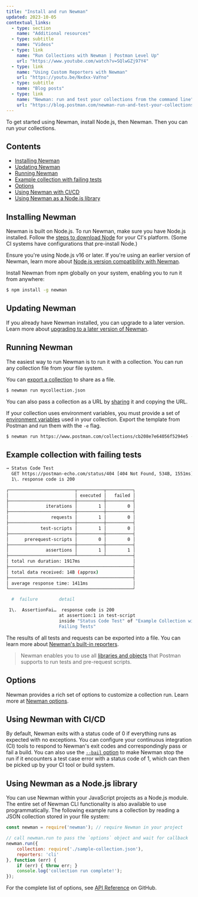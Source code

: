 ```yaml
---
title: "Install and run Newman"
updated: 2023-10-05
contextual_links:
  - type: section
    name: "Additional resources"
  - type: subtitle
    name: "Videos"
  - type: link
    name: "Run Collections with Newman | Postman Level Up"
    url: "https://www.youtube.com/watch?v=SQlwGZj97Y4"
  - type: link
    name: "Using Custom Reporters with Newman"
    url: "https://youtu.be/Nxdxx-VaYno"
  - type: subtitle
    name: "Blog posts"
  - type: link
    name: "Newman: run and test your collections from the command line"
    url: "https://blog.postman.com/newman-run-and-test-your-collections-from-the-command-line/"
---
```


To get started using Newman, install Node.js, then Newman. Then you can run your collections.

## Contents

* [Installing Newman](#installing-newman)
* [Updating Newman](#updating-newman)
* [Running Newman](#running-newman)
* [Example collection with failing tests](#example-collection-with-failing-tests)
* [Options](#options)
* [Using Newman with CI/CD](#using-newman-with-cicd)
* [Using Newman as a Node.js library](#using-newman-as-a-nodejs-library)

## Installing Newman

Newman is built on Node.js. To run Newman, make sure you have Node.js installed. Follow the [steps to download Node](https://nodejs.org/en/download/package-manager/) for your CI's platform. (Some CI systems have configurations that pre-install Node.)

Ensure you're using Node.js v16 or later. If you're using an earlier version of Newman, learn more about [Node.js version compatibility with Newman](https://github.com/postmanlabs/newman#nodejs).

Install Newman from npm globally on your system, enabling you to run it from anywhere:

```bash
$ npm install -g newman
```

## Updating Newman

If you already have Newman installed, you can upgrade to a later version. Learn more about [upgrading to a later version of Newman](https://github.com/postmanlabs/newman/blob/develop/MIGRATION.md).

## Running Newman

The easiest way to run Newman is to run it with a collection. You can run any collection file from your file system.

You can [export a collection](/docs/getting-started/importing-and-exporting/exporting-data/#exporting-collections) to share as a file.

```bash
$ newman run mycollection.json
```

You can also pass a collection as a URL by [sharing](/docs/collaborating-in-postman/sharing/#sharing-postman-entities) it and copying the URL.

If your collection uses environment variables, you must provide a set of [environment variables](/docs/sending-requests/managing-environments/) used in your collection. Export the template from Postman and run them with the `-e` flag.

```bash
$ newman run https://www.postman.com/collections/cb208e7e64056f5294e5 -e dev_environment.json
```

## Example collection with failing tests

```bash
→ Status Code Test
  GET https://postman-echo.com/status/404 [404 Not Found, 534B, 1551ms]
  1\. response code is 200

┌─────────────────────────┬──────────┬──────────┐
│                         │ executed │   failed │
├─────────────────────────┼──────────┼──────────┤
│              iterations │        1 │        0 │
├─────────────────────────┼──────────┼──────────┤
│                requests │        1 │        0 │
├─────────────────────────┼──────────┼──────────┤
│            test-scripts │        1 │        0 │
├─────────────────────────┼──────────┼──────────┤
│      prerequest-scripts │        0 │        0 │
├─────────────────────────┼──────────┼──────────┤
│              assertions │        1 │        1 │
├─────────────────────────┴──────────┴──────────┤
│ total run duration: 1917ms                    │
├───────────────────────────────────────────────┤
│ total data received: 14B (approx)             │
├───────────────────────────────────────────────┤
│ average response time: 1411ms                 │
└───────────────────────────────────────────────┘

  #  failure        detail

 1\.  AssertionFai…  response code is 200
                    at assertion:1 in test-script
                    inside "Status Code Test" of "Example Collection with
                    Failing Tests"
```

The results of all tests and requests can be exported into a file. You can learn more about [Newman's built-in reporters](/docs/collections/using-newman-cli/newman-built-in-reporters/).

> Newman enables you to use all [libraries and objects](/docs/writing-scripts/script-references/postman-sandbox-api-reference/) that Postman supports to run tests and pre-request scripts.

## Options

Newman provides a rich set of options to customize a collection run. Learn more at [Newman options](/docs/collections/using-newman-cli/newman-options/).

## Using Newman with CI/CD

By default, Newman exits with a status code of 0 if everything runs as expected with no exceptions. You can configure your continuous integration (CI) tools to respond to Newman's exit codes and correspondingly pass or fail a build. You can also use the [`--bail` option](/docs/collections/using-newman-cli/newman-options/#miscellaneous-options) to make Newman stop the run if it encounters a test case error with a status code of 1, which can then be picked up by your CI tool or build system.

## Using Newman as a Node.js library

You can use Newman within your JavaScript projects as a Node.js module. The entire set of Newman CLI functionality is also available to use programmatically. The following example runs a collection by reading a JSON collection stored in your file system:

```javascript
const newman = require('newman'); // require Newman in your project

// call newman.run to pass the `options` object and wait for callback
newman.run({
    collection: require('./sample-collection.json'),
    reporters: 'cli'
}, function (err) {
    if (err) { throw err; }
    console.log('collection run complete!');
});
```

For the complete list of options, see [API Reference](https://github.com/postmanlabs/newman#api-reference) on GitHub.
